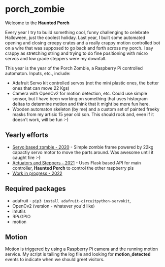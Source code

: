 # porch_zombie
Welcome to the **Haunted Porch**


Every year I try to build something cool, funny challenging to celebrate Halloween, just the coolest holiday.  Last year, I built some automated opening and closing creepy crates and a really crappy motion controlled bot on a wire that was supposed to go back and forth across my porch.  I say crappy as stretching string and trying to do fine positioning with micro servos and low grade steppers were my downfall.


This year is the year of the Porch Zombie, a Raspberry Pi controlled automaton.  Inputs, etc., include:
- Adafruit Servo kit controlled servos (not the mini plastic ones, the better ones that can move 22 Kgs)
- Camera with OpenCv2  for motion detection, etc.  Could use simple sensor, but I have been working on something that uses histogram deltas to determine motion and think that it might be more fun here.
- Wooden automaton skeleton (by me) and a custom set of painted freeky masks from my artisic 15 year old son.  This should rock and, even if it doesn't work, will be fun :-)

## Yearly efforts
- [Servo based zombie - 2020](./2020) - Simple zombie frame powered by 22kg capactiy servo motor to move the parts around.  Was awesome until it caught fire :-)
- [Actuators and Steppers - 2021](./2021) - Uses Flask based API for main controller, **Haunted Porch** to control the other raspberry pis
- [Work in progress - 2022](./2022)

## Required packages
- adafruit - `pip3 install adafruit-circuitpython-servokit`, 
- OpenCv2 (version - whatever you'd like)
- imutils
- RPi.GPIO
- motion

## Motion
Motion is triggered by using a Raspberry Pi camera and the running motion service.  My script is tailing the log file and looking for **motion_detected** events to indicate when we should greet visitors.  
